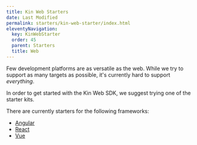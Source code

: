 ```yaml
---
title: Kin Web Starters
date: Last Modified
permalink: starters/kin-web-starter/index.html
eleventyNavigation:
  key: KinWebStarter
  order: 45
  parent: Starters
  title: Web
---
```



Few development platforms are as versatile as the web. While we try to support as many targets as possible, it's currently hard to support *everything*.

In order to get started with the Kin Web SDK, we suggest trying one of the starter kits.

There are currently starters for the following frameworks:

- [Angular](https://github.com/kin-sdk/kin-sdk-demo-angular) 
- [React](https://github.com/kin-sdk/kin-sdk-demo-react) 
- [Vue](https://github.com/kin-sdk/kin-sdk-demo-vue) 

